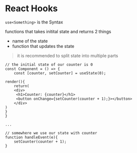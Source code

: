 # React Hooks 

`use<Something>` is the Syntax 

functions that takes initital state 
and returns 2 things 
 - name of the state 
 - function that updates the state
 
> it is recommended to split state into multiple parts 
```JS
// the initial state of our counter is 0
const Component = () => {
    const [counter, setCounter] = useState(0);
    
render(){
    return(
    <div> 
     <h1>Counter: {counter}</h1>
     <button onChange={setCounter(counter + 1);}></button>
    </div>
)
}
}

...
```

```JS
// somewhere we use our state with counter 
function handleEvent(e){
    setCounter(counter + 1);
}
```

